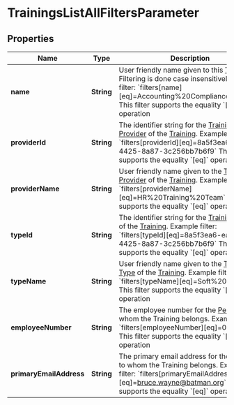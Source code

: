 

# TrainingsListAllFiltersParameter


## Properties

| Name | Type | Description | Notes |
|------------ | ------------- | ------------- | -------------|
|**name** | **String** | User friendly name given to this [Training](https://developers.intellihr.io/docs/v1/). Filtering is done case insensitively  Example filter: &#x60;filters[name][eq]&#x3D;Accounting%20Compliance%20101&#x60;  This filter supports the equality &#x60;[eq]&#x60; operation |  [optional] |
|**providerId** | **String** | The identifier string for the [Training Provider](https://developers.intellihr.io/docs/v1/) of the [Training](https://developers.intellihr.io/docs/v1/).  Example filter: &#x60;filters[providerId][eq]&#x3D;8a5f3ea6-ea6b-4425-8a87-3c256bb7b6f9&#x60;  This filter supports the equality &#x60;[eq]&#x60; operation |  [optional] |
|**providerName** | **String** | User friendly name given to the [Training Provider](https://developers.intellihr.io/docs/v1/) of the [Training](https://developers.intellihr.io/docs/v1/).  Example filter: &#x60;filters[providerName][eq]&#x3D;HR%20Training%20Team&#x60;  This filter supports the equality &#x60;[eq]&#x60; operation |  [optional] |
|**typeId** | **String** | The identifier string for the [Training Type](https://developers.intellihr.io/docs/v1/) of the [Training](https://developers.intellihr.io/docs/v1/).  Example filter: &#x60;filters[typeId][eq]&#x3D;8a5f3ea6-ea6b-4425-8a87-3c256bb7b6f9&#x60;  This filter supports the equality &#x60;[eq]&#x60; operation |  [optional] |
|**typeName** | **String** | User friendly name given to the [Training Type](https://developers.intellihr.io/docs/v1/) of the [Training](https://developers.intellihr.io/docs/v1/).  Example filter: &#x60;filters[typeName][eq]&#x3D;Soft%20Skills&#x60;  This filter supports the equality &#x60;[eq]&#x60; operation |  [optional] |
|**employeeNumber** | **String** | The employee number for the [Person](https://developers.intellihr.io/docs/v1/) to whom the Training belongs.  Example filter: &#x60;filters[employeeNumber][eq]&#x3D;00001&#x60;  This filter supports the equality &#x60;[eq]&#x60; operation |  [optional] |
|**primaryEmailAddress** | **String** | The primary email address for the [Person](https://developers.intellihr.io/docs/v1/) to whom the Training belongs.  Example filter: &#x60;filters[primaryEmailAddress][eq]&#x3D;bruce.wayne@batman.org&#x60;  This filter supports the equality &#x60;[eq]&#x60; operation |  [optional] |



